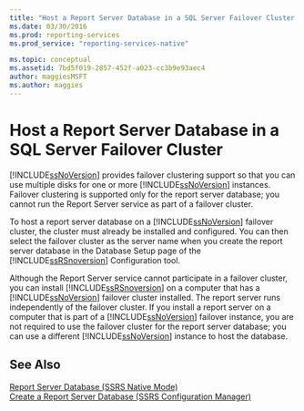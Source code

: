 ```yaml
---
title: "Host a Report Server Database in a SQL Server Failover Cluster | Microsoft Docs"
ms.date: 03/30/2016
ms.prod: reporting-services
ms.prod_service: "reporting-services-native"

ms.topic: conceptual
ms.assetid: 7bd5f019-2857-452f-a023-cc3b9e93aec4
author: maggiesMSFT
ms.author: maggies
---
```

# Host a Report Server Database in a SQL Server Failover Cluster
  [!INCLUDE[ssNoVersion](../../includes/ssnoversion-md.md)] provides failover clustering support so that you can use multiple disks for one or more [!INCLUDE[ssNoVersion](../../includes/ssnoversion-md.md)] instances. Failover clustering is supported only for the report server database; you cannot run the Report Server service as part of a failover cluster.  
  
 To host a report server database on a [!INCLUDE[ssNoVersion](../../includes/ssnoversion-md.md)] failover cluster, the cluster must already be installed and configured. You can then select the failover cluster as the server name when you create the report server database in the Database Setup page of the [!INCLUDE[ssRSnoversion](../../includes/ssrsnoversion-md.md)] Configuration tool.  
  
 Although the Report Server service cannot participate in a failover cluster, you can install [!INCLUDE[ssRSnoversion](../../includes/ssrsnoversion-md.md)] on a computer that has a [!INCLUDE[ssNoVersion](../../includes/ssnoversion-md.md)] failover cluster installed. The report server runs independently of the failover cluster. If you install a report server on a computer that is part of a [!INCLUDE[ssNoVersion](../../includes/ssnoversion-md.md)] failover instance, you are not required to use the failover cluster for the report server database; you can use a different [!INCLUDE[ssNoVersion](../../includes/ssnoversion-md.md)] instance to host the database.  
  
## See Also  
 [Report Server Database &#40;SSRS Native Mode&#41;](../../reporting-services/report-server/report-server-database-ssrs-native-mode.md)   
 [Create a Report Server Database  &#40;SSRS Configuration Manager&#41;](../../reporting-services/install-windows/ssrs-report-server-create-a-report-server-database.md)  
  
  
